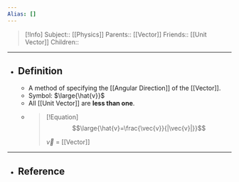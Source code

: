 ```yaml
---
Alias: []
---
```

> [!Info]
> Subject:: [[Physics]]
> Parents:: [[Vector]]
> Friends:: [[Unit Vector]]
> Children:: 
---
- ## Definition
	- A method of specifying the [[Angular Direction]] of the [[Vector]].
	- Symbol: $\large{\hat{v}}$
	- All [[Unit Vector]] are **less than one**.
	- > [!Equation]
	  > $$\large{\hat{v}=\frac{\vec{v}}{|\vec{v}|}}$$
	  > 
	  > $\vec{v}$ = [[Vector]]
---
- ## Reference